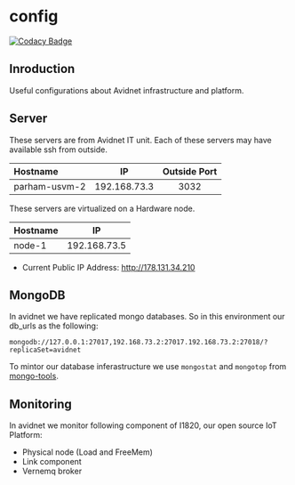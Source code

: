 # config

[![Codacy Badge](https://api.codacy.com/project/badge/Grade/c1930d244a884c23b4b2bedd4367a400)](https://www.codacy.com/app/avidnet/config?utm_source=github.com&amp;utm_medium=referral&amp;utm_content=Avidnet/config&amp;utm_campaign=Badge_Grade)

## Inroduction
Useful configurations about Avidnet infrastructure and platform.

## Server
These servers are from Avidnet IT unit. Each of these servers may have available ssh from outside.

| Hostname       | IP            | Outside Port |
|:-------------- |:-------------:|:------------:|
| parham-usvm-2  | 192.168.73.3  | 3032         |

These servers are virtualized on a Hardware node.

| Hostname | IP            |
|:---------|:-------------:|
| node-1   | 192.168.73.5  |

- Current Public IP Address: http://178.131.34.210

## MongoDB
In avidnet we have replicated mongo databases. So in this environment our db_urls as the following:

```
mongodb://127.0.0.1:27017,192.168.73.2:27017.192.168.73.2:27018/?replicaSet=avidnet
```

To mintor our database inferastructure we use `mongostat` and `mongotop` from [mongo-tools](https://github.com/mongodb/mongo-tools).

## Monitoring
In avidnet we monitor following component of I1820, our open source IoT Platform:

- Physical node (Load and FreeMem)
- Link component
- Vernemq broker
